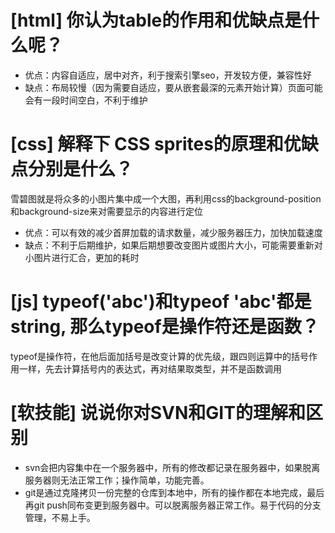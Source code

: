 # [html] 你认为table的作用和优缺点是什么呢？

- 优点：内容自适应，居中对齐，利于搜索引擎seo，开发较方便，兼容性好
- 缺点：布局较慢（因为需要自适应，要从嵌套最深的元素开始计算）页面可能会有一段时间空白，不利于维护

# [css] 解释下 CSS sprites的原理和优缺点分别是什么？

雪碧图就是将众多的小图片集中成一个大图，再利用css的background-position和background-size来对需要显示的内容进行定位

- 优点：可以有效的减少首屏加载的请求数量，减少服务器压力，加快加载速度
- 缺点：不利于后期维护，如果后期想要改变图片或图片大小，可能需要重新对小图片进行汇合，更加的耗时

# [js] typeof('abc')和typeof 'abc'都是string, 那么typeof是操作符还是函数？

typeof是操作符，在他后面加括号是改变计算的优先级，跟四则运算中的括号作用一样，先去计算括号内的表达式，再对结果取类型，并不是函数调用

# [软技能] 说说你对SVN和GIT的理解和区别

- svn会把内容集中在一个服务器中，所有的修改都记录在服务器中，如果脱离服务器则无法正常工作；操作简单，功能完善。
- git是通过克隆拷贝一份完整的仓库到本地中，所有的操作都在本地完成，最后再git push同布变更到服务器中。可以脱离服务器正常工作。易于代码的分支管理，不易上手。
